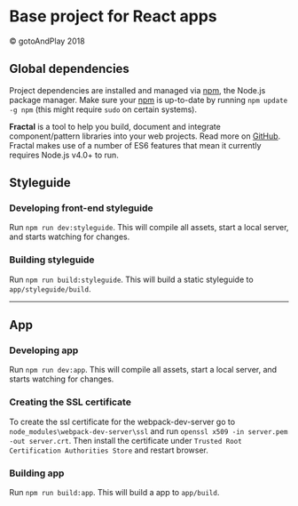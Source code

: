 # Base project for React apps

© gotoAndPlay 2018

## Global dependencies
Project dependencies are installed and managed via [npm](https://npmjs.org/), the Node.js package manager. Make sure your [npm](https://npmjs.org/) is up-to-date by running `npm update -g npm` (this might require `sudo` on certain systems).

**Fractal** is a tool to help you build, document and integrate component/pattern libraries into your web projects. Read more on [GitHub](https://github.com/frctl/fractal). Fractal makes use of a number of ES6 features that mean it currently requires Node.js v4.0+ to run.

## Styleguide
### Developing front-end styleguide
Run `npm run dev:styleguide`. This will compile all assets, start a local server, and starts watching for changes.

### Building styleguide
Run `npm run build:styleguide`. This will build a static styleguide to `app/styleguide/build`.

---

## App
### Developing app
Run `npm run dev:app`. This will compile all assets, start a local server, and starts watching for changes.

### Creating the SSL certificate
To create the ssl certificate for the webpack-dev-server go to `node_modules\webpack-dev-server\ssl` and run `openssl x509 -in server.pem -out server.crt`. Then install the certificate under `Trusted Root Certification Authorities Store` and restart browser.

### Building app
Run `npm run build:app`. This will build a app to `app/build`.
 